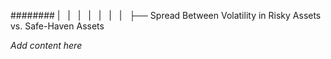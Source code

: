 ######## |   |   |   |   |   |   |   ├── Spread Between Volatility in Risky Assets vs. Safe-Haven Assets

*Add content here*